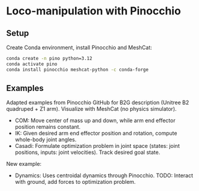 # Loco-manipulation with Pinocchio

## Setup

Create Conda environment, install Pinocchio and MeshCat:

```bash
conda create -n pino python=3.12
conda activate pino
conda install pinocchio meshcat-python -c conda-forge
```

## Examples

Adapted examples from Pinocchio GitHub for B2G description (Unitree B2 quadruped + Z1 arm). Visualize with MeshCat (no physics simulator).
- COM: Move center of mass up and down, while arm end effector position remains constant.
- IK: Given desired arm end effector position and rotation, compute whole-body joint angles.
- Casadi: Formulate optimization problem in joint space (states: joint positions, inputs: joint velocities). Track desired goal state.

New example:
- Dynamics: Uses centroidal dynamics through Pinocchio. TODO: Interact with ground, add forces to optimization problem.